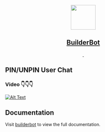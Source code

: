 <p align="center">
  <a href="https://builderbot.vercel.app/">
    <picture>
      <img src="https://i.imgur.com/OPl026Z.png" height="80">
    </picture>
    <h2 align="center">BuilderBot</h2>
  </a>
</p>

<p align="center">
  <a aria-label="NPM version" href="https://www.npmjs.com/package/@builderbot/bot">
    <img alt="" src="https://img.shields.io/npm/v/@builderbot/bot?color=%2300c200&label=%40bot-whatsapp">
  </a>
  <a aria-label="Join the community on GitHub" href="https://link.codigoencasa.com/DISCORD">
    <img alt="" src="https://img.shields.io/discord/915193197645402142?logo=discord">
  </a>
</p>

## PIN/UNPIN User Chat

### Video 👇👇👇

[![Alt Text](https://img.youtube.com/vi/c0fQtjIYFVU/0.jpg "PIN/UNPIN USER CHAT")](https://www.youtube.com/watch?v=c0fQtjIYFVU "PIN/UNPIN USER CHAT")

## Documentation

Visit [builderbot](https://builderbot.vercel.app/) to view the full documentation.

